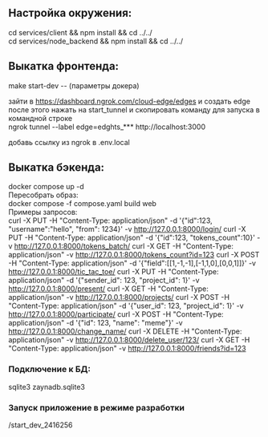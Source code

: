## Настройка окружения:  
cd services/client && npm install && cd ../../  
cd services/node_backend && npm install && cd ../../

## Выкатка фронтенда:
make start-dev -- (параметры докера)

<!-- ngrok http 3000 -->
зайти в https://dashboard.ngrok.com/cloud-edge/edges и создать edge  
после этого нажать на start_tunnel и скопировать команду для запуска в командной строке  
ngrok tunnel --label edge=edghts_*** http://localhost:3000  

добавь ссылку из ngrok в .env.local

## Выкатка бэкенда:  
docker compose up -d  
Пересобрать образ:  
docker compose -f compose.yaml build web  
Примеры запросов:  
curl -X PUT -H "Content-Type: application/json" -d '{"id":123, "username":"hello", "from": 1234}' -v http://127.0.0.1:8000/login/
curl -X PUT -H "Content-Type: application/json" -d '{"id":123, "tokens_count":10}' -v http://127.0.0.1:8000/tokens_batch/
curl -X GET -H "Content-Type: application/json" -v http://127.0.0.1:8000/tokens_count?id=123
curl -X POST -H "Content-Type: application/json" -d '{"field":[[1,-1,-1],[-1,1,0],[0,0,1]]}' -v http://127.0.0.1:8000/tic_tac_toe/
curl -X PUT -H "Content-Type: application/json" -d '{"sender_id": 123, "project_id": 1}' -v http://127.0.0.1:8000/present/
curl -X GET -H "Content-Type: application/json" -v http://127.0.0.1:8000/projects/
curl -X POST -H "Content-Type: application/json" -d '{"user_id": 123, "project_id": 1}' -v http://127.0.0.1:8000/participate/
curl -X POST -H "Content-Type: application/json" -d '{"id": 123, "name": "meme"}' -v http://127.0.0.1:8000/change_name/
curl -X DELETE -H "Content-Type: application/json" -v http://127.0.0.1:8000/delete_user/123/
curl -X GET -H "Content-Type: application/json" -v http://127.0.0.1:8000/friends?id=123
### Подключение к БД:  
sqlite3 zaynadb.sqlite3 

### Запуск приложение в режиме разработки
/start_dev_2416256
